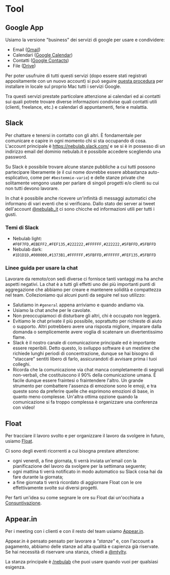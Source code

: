 # Tool

## Google App

Usiamo la versione "business" dei servizi di google per usare e condividere:

* Email ([Gmail](https://mail.google.com))
* Calendari ([Google Calendar](https://www.google.com/calendar/))
* Contatti ([Google Contacts](https://www.google.com/contacts/))
* File ([Drive](https://drive.google.com))

Per poter usufruire di tutti questi servizi (dopo essere stati registrati appositamente con un nuovo
account) si può seguire [questa procedura](http://support.apple.com/kb/PH14276) per installare in
locale sul proprio Mac tutti i servizi Google.

Tra questi servizi prestate particolare attenzione ai calendari ed ai contatti sui quali potrete trovare diverse
informazioni condivise quali contatti utili (clienti, freelance, etc.) e calendari di appuntamenti,
ferie e malattia.

## Slack

Per chattare e tenersi in contatto con gli altri. È fondamentale per comunicare e capire in ogni 
momento chi si sta occupando di cosa. L'account principale è https://nebulab.slack.com/ e se si è in 
possesso di un indirizzo email del dominio nebulab.it è possibile accedere scegliendo una password.

Su Slack è possibile trovare alcune stanze pubbliche a cui tutti possono partecipare liberamente (e
il cui nome dovrebbe essere abbastanza auto-esplicativo, come per `#bestemmie-varie`) e delle stanze
private che solitamente vengono usate per parlare di singoli progetti e/o clienti su cui non tutti
devono lavorare.

In chat è possibile anche ricevere un'infinità di messaggi automatici che informano di vari eventi
che si verificano. Dallo stato dei server ai tweet dell'account
[@nebulab_it](https://twitter.com/nebulab_it) ci sono chicche ed informazioni utili per tutti i
gusti.

### Temi di Slack

* Nebulab light: `#F0F7FD,#EBEFF2,#FEF135,#222222,#FFFFFF,#222222,#5FBFFD,#5FBFFD`
* Nebulab dark:  `#1D1D1D,#000000,#1373B1,#FFFFFF,#5FBFFD,#FFFFFF,#FEF135,#5FBFFD`

### Linee guida per usare la chat

Lavorare da remoto/con sedi diverse ci fornisce tanti vantaggi ma ha anche aspetti negativi. La chat
è a tutti gli effetti uno dei più importanti punti di aggregazione che abbiamo per creare e
mantenere solidità e compattezza nel team. Collezioniamo qui alcuni punti da seguire nel suo
utilizzo:

- Salutiamo in `#general` appena arriviamo e quando andiamo via.
- Usiamo la chat anche per le cavolate.
- Non preoccupiamoci di disturbare gli altri, chi è occupato non leggerà.
- Evitiamo le chat private il più possibile, soprattutto per richieste di aiuto o supporto. Altri
  potrebbero avere una risposta migliore, imparare dalla domanda o semplicemente avere voglia di
  scatenare un divertentissimo flame.
- Slack è il nostro canale di comunicazione principale ed è importante essere reperibili. Detto
  questo, lo sviluppo software è un mestiere che richiede lunghi periodi di concentrazione, dunque
  se hai bisogno di "staccare" sentiti libero di farlo, assicurandoti di avvisare prima i tuoi
  colleghi.
- Ricorda che la comunicazione via chat manca completamente di segnali non-verbali, che 
  costituiscono il 90% della comunicazione umana. È facile dunque essere fraintesi o fraintendere
  l'altro. Un grande strumento per combattere l'assenza di emozione sono le emoji, e tra queste sono
  da preferire quelle che esprimono emozioni di base, in quanto meno complesse. Un'altra ottima
  opzione quando la comunicazione si fa troppo complessa è organizzare una conferenza con video!

## Float

Per tracciare il lavoro svolto e per organizzare il lavoro da svolgere in futuro, usiamo
[Float](https://nebulab.float.com).

Ci sono degli eventi ricorrenti a cui bisogna prestare attenzione:

- ogni venerdì, a fine giornata, ti verrà inviata un'email con la pianificazione del lavoro da svolgere per la settimana seguente;
- ogni mattina ti verrà notificato in modo automatico su Slack cosa hai da fare durante la giornata;
- a fine giornata ti verrà ricordato di aggiornare Float con le ore effettivamente svolte sui
diversi progetti.

Per farti un'idea su come segnare le ore su Float dai un'occhiata a
[Consuntivazione](https://github.com/nebulab/playbook/blob/master/lavorare-insieme/consuntivazione.md).

## Appear.in

Per i meeting con i clienti e con il resto del team usiamo [Appear.in](https://appear.in/).

Appear.in è pensato pensato per lavorare a _"stanze"_ e, con l'account a pagamento,
abbiamo delle stanze ad alta qualità e capienza già riservate. Se hai necessità di
riservare una stanza, chiedi a [@mtylty](https://github.com/mtylty).

La stanza principale è [/nebulab](https://appear.in/nebulab) che puoi usare quando vuoi
per qualsiasi esigenza.
